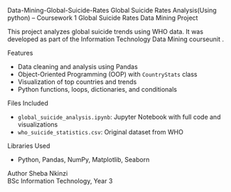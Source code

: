 Data-Mining-Global-Suicide-Rates
Global Suicide Rates Analysis(Using python) – Coursework 1
Global Suicide Rates Data Mining Project

This project analyzes global suicide trends using WHO data. It was developed as part of the Information Technology Data Mining courseunit .

 Features
- Data cleaning and analysis using Pandas
- Object-Oriented Programming (OOP) with `CountryStats` class
- Visualization of top countries and trends
- Python functions, loops, dictionaries, and conditionals

Files Included
- `global_suicide_analysis.ipynb`: Jupyter Notebook with full code and visualizations
- `who_suicide_statistics.csv`: Original dataset from WHO

Libraries Used
- Python, Pandas, NumPy, Matplotlib, Seaborn

Author
Sheba Nkinzi  
BSc Information Technology, Year 3
